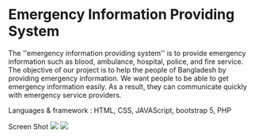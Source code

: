 <h1>Emergency Information Providing System</h1>

<p>The ''emergency information providing system'' is to provide emergency information such as blood, ambulance, hospital, police, and fire service. The objective of our project is to help the people of Bangladesh by providing emergency information. We want people to be able to get emergency information easily. As a result, they can communicate quickly with emergency service providers. </p>
<p>Languages & framework : HTML, CSS, JAVAScript, bootstrap 5, PHP </p>

<p>Screen Shot</>

<img src="ScreenShot/homePage.png">
<img src="ScreenShot/homePage_2.png">